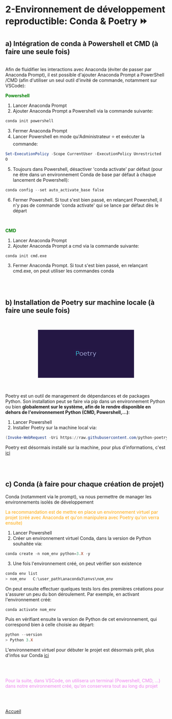 # 2-Environnement de développement reproductible: Conda & Poetry :fast_forward:
## a) Intégration de conda à Powershell et CMD (à faire une seule fois)
\
  Afin de fluidifier les interactions avec Anaconda (éviter de passer par Anaconda Prompt), il est possible d'ajouter Anaconda Prompt a PowerShell /CMD (afin d'utiliser un seul outil d'invité de commande, notamment sur VSCode):
<p style='color:green'> <b>Powershell</b></p>

  1. Lancer Anaconda Prompt
  2. Ajouter Anaconda Prompt a Powershell via la commande suivante:
  ```bash
  conda init powershell
  ```
  3. Fermer Anaconda Prompt
  4. Lancer Powershell en mode qu'Administrateur :star:  et exécuter la commande:
  ```powershell
  Set-ExecutionPolicy -Scope CurrentUser -ExecutionPolicy Unrestricted
  O
  ```
  5. Toujours dans Powershell, désactiver 'conda activate' par défaut (pour ne être dans un environnement Conda de base par défaut à chaque lancement de Powershell):
  ```powershell
  conda config --set auto_activate_base false
  ```
  6. Fermer Powershell. Si tout s'est bien passé, en relançant Powershell, il n'y pas de commande 'conda activate' qui se lance par défaut dès le départ

<br>
<p style='color:green'> <b>CMD</b></p>

  1. Lancer Anaconda Prompt
  2. Ajouter Anaconda Prompt a cmd via la commande suivante:
  ```bash
  conda init cmd.exe
  ```
  3. Fermer Anaconda Prompt. Si tout s'est bien passé, en relançant cmd.exe, on peut utiliser les commandes conda

<br>
<br>

## b) Installation de Poetry sur machine locale (à faire une seule fois)
<br>

  <p align="center">
    <img width="300" height="150" src="../img/poetry.png">
  </p>
  <br>

  Poetry est un outil de management de dépendances et de packages Python. Son installation peut se faire via pip dans un environnement Python ou bien **globalement sur le système, afin de le rendre disponible en dehors de l'environnement Python (CMD, Powershell,...)**:
 
  1. Lancer Powershell
  2. Installer Poetry sur la machine local via: 
  ```powershell
  (Invoke-WebRequest -Uri https://raw.githubusercontent.com/python-poetry/poetry/master/get-poetry.py -UseBasicParsing).Content | python -
  ```
  Poetry est désormais installé sur la machine, pour plus d'informations, c'est [ici](https://python-poetry.org/)

<br>
<br>


## c) Conda (à faire pour chaque création de projet)
  Conda (notamment via le prompt), va nous permettre de manager les environnements isolés de développement
  <p style='color:orange'>La recommandation est de mettre en place un environnement virtuel par projet (créé avec Anaconda et qu'on manipulera avec Poetry qu'on verra ensuite)</p>

  1. Lancer Powershell
  2. Créer un environnement virtuel Conda, dans la version de Python souhaitée via:
  ```powershell
  conda create -n nom_env python=3.X -y
  ```
  3. Une fois l'environnement créé, on peut vérifier son existence
  ```powershell
  conda env list
  > nom_env   C:\user_path\anaconda3\envs\nom_env
  ```
 On peut ensuite effectuer quelques tests lors des premières créations pour s'assurer un peu du bon déroulement. Par exemple, en activant l'environnement créé:
  ```powershell
  conda activate nom_env 
  ```
Puis en vérifiant ensuite la version de Python de cet environnement, qui correspond bien à celle choisie au départ:
  ```powershell
  python --version
  > Python 3.X
  ```

  L'environnement virtuel pour débuter le projet est désormais prêt, plus d'infos sur Conda [ici](https://docs.conda.io/en/latest/)

  <br>
  <br>

  <p style='color:violet'>Pour la suite, dans VSCode, on utilisera un terminal (Powershell, CMD, ...) dans notre environnement créé, qu'on conservera tout au long du projet </p>

  <br>
  <br>

[Accueil](../README.md)
